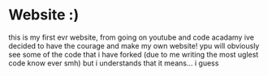 # Website :)
this is my first evr website, from going on youtube and code acadamy ive decided to have the courage and make my own website!
ypu will obviously see some of the code that i have forked (due to me writing the most uglest code know ever smh) but i understands that it means... i guess 
